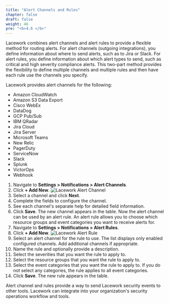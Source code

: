 ```yaml
---
title: "Alert Channels and Rules"
chapter: false
draft: false
weight: 46
pre: "<b>4.6 </b>"
---
```


Lacework combines alert channels and alert rules to provide a flexible method for routing alerts. For alert channels (outgoing integrations), you define information about where to send alerts, such as to Jira or Slack. For alert rules, you define information about which alert types to send, such as critical and high severity compliance alerts. This two-part method provides the flexibility to define multiple channels and multiple rules and then have each rule use the channels you specify.

Lacework provides alert channels for the following:

* Amazon CloudWatch
* Amazon S3 Data Export
* Cisco WebEx
* DataDog
* GCP Pub/Sub
* IBM QRadar
* Jira Cloud
* Jira Server
* Microsoft Teams
* New Relic
* PagerDuty
* ServiceNow
* Slack
* Splunk
* VictorOps
* Webhook

1. Navigate to **Settings > Notifications > Alert Channels**.
2. Click **+ Add New**.
![Lacework Alert Channel](/images/lacework-alert-channel.png)
3. Select a channel and click **Next**.
4. Complete the fields to configure the channel.
5. See each channel's separate help for detailed field information.
6. Click **Save**. The new channel appears in the table. Now the alert channel can be used by an alert rule. An alert rule allows you to choose which resource groups and event categories you want to receive alerts for.
7. Navigate to **Settings > Notifications > Alert Rules**.
8. Click **+ Add New**.
![Lacework Alert Rule](/images/lacework-alert-rule.png)
9. Select an alert channel for the rule to use. The list displays only enabled configured channels. Add additional channels if appropriate.
10. Name the rule and optionally provide a description.
11. Select the severities that you want the rule to apply to.
12. Select the resource groups that you want the rule to apply to.
13. Select the event categories that you want the rule to apply to. If you do not select any categories, the rule applies to all event categories.
14. Click **Save**. The new rule appears in the table.

Alert channel and rules provide a way to send Lacework security events to other tools. Lacework can integrate into your organization's security operations workflow and tools.